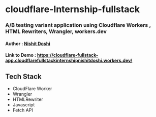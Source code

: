 # cloudflare-Internship-fullstack
### A/B testing variant application using Cloudflare Workers , HTML Rewriters, Wrangler, workers.dev

#### Author : [Nishit Doshi](https://www.linkedin.com/in/nishit--doshi)

#### Link to Demo : https://cloudflare-fullstack-app.cloudflarefullstackinternshipnishitdoshi.workers.dev/

## Tech Stack
- CloudFlare Worker
- Wrangler
- HTMLRewriter
- Javascript
- Fetch API
